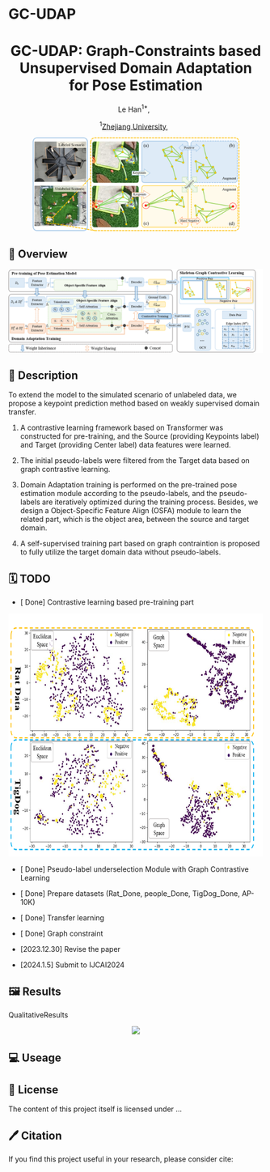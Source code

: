 # GC-UDAP

<div align="center">

<h1> GC-UDAP: Graph-Constraints based Unsupervised Domain Adaptation for Pose Estimation </h1>
Le Han<sup>1*</sup>, &nbsp;
 
 <sup>1</sup>[Zhejiang University](https://www.zju.edu.cn/english/), &nbsp;
 </div>
 <p align="center">
  <img width="409" height="185" src="./figs/intro.png">
</p>
 
 ## 🚀 Overview
<p align="center">
  <img src="./figs/architecture.png">
</p>

## 📖 Description
To extend the model to the simulated scenario of unlabeled data, we propose a keypoint prediction method based on weakly supervised domain transfer.
1. A contrastive learning framework based on Transformer was constructed for pre-training, and the Source (providing Keypoints label) and Target (providing Center label) data features were learned.

2. The initial pseudo-labels were filtered from the Target data based on graph contrastive learning.

3. Domain Adaptation training is performed on the pre-trained pose estimation module according to the pseudo-labels, and the pseudo-labels are iteratively optimized during the training process. Besides, we design a Object-Specific Feature Align (OSFA) module to learn the related part, which is the object area, between the source and target domain.
   
4. A self-supervised training part based on graph contraintion is proposed to fully utilize the target domain data without pseudo-labels. 


## 🗓️ TODO
- [ Done] Contrastive learning based pre-training part 
<p align="center">
  <img width="730" height="480" src="./figs/cluster.png">
</p>

- [ Done] Pseudo-label underselection Module with Graph Contrastive Learning

- [ Done] Prepare datasets (Rat_Done, people_Done, TigDog_Done, AP-10K)

- [ Done] Transfer learning

- [ Done] Graph constraint
  
- [2023.12.30] Revise the paper

- [2024.1.5] Submit to IJCAI2024


## 🖼️ Results
QualitativeResults
<p align="center">
  <img src="./figs/QualitativeResults.jpg">
</p>


## 💻 Useage


## 🎫 License

The content of this project itself is licensed under ...

## 🖊️ Citation


If you find this project useful in your research, please consider cite:


```BibTeX
